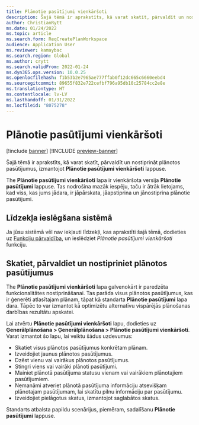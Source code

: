 ```yaml
---
title: Plānotie pasūtījumi vienkāršoti
description: Šajā tēmā ir aprakstīts, kā varat skatīt, pārvaldīt un nostiprināt plānotos pasūtījumus, izmantojot lapu Plānoto pasūtījumu vienkāršošana.
author: ChristianRytt
ms.date: 01/24/2022
ms.topic: article
ms.search.form: ReqCreatePlanWorkspace
audience: Application User
ms.reviewer: kamaybac
ms.search.region: Global
ms.author: crytt
ms.search.validFrom: 2022-01-24
ms.dyn365.ops.version: 10.0.25
ms.openlocfilehash: f1b53b2e7965ae777ffab0f12dc665c6660eebd4
ms.sourcegitcommit: 89655f832e722cefbf796a95db10c25784cc2e8e
ms.translationtype: HT
ms.contentlocale: lv-LV
ms.lasthandoff: 01/31/2022
ms.locfileid: "8075278"
---
```

# <a name="planned-orders-simplified"></a>Plānotie pasūtījumi vienkāršoti

[!include [banner](../../includes/banner.md)]
[!INCLUDE [preview-banner](../../includes/preview-banner.md)]
<!-- preview until 10.0.25 GA -->

Šajā tēmā ir aprakstīts, kā varat skatīt, pārvaldīt un nostiprināt plānotos pasūtījumus, izmantojot **Plānotie pasūtījumi vienkāršoti** lappuse.

The **Plānotie pasūtījumi vienkāršoti** lapa ir vienkāršota versija **Plānotie pasūtījumi** lappuse. Tas nodrošina mazāk iespēju, taču ir ātrāk lietojams, kad viss, kas jums jādara, ir jāpārskata, jāapstiprina un jānostiprina plānotie pasūtījumi.

## <a name="turn-on-this-feature-for-your-system"></a>Līdzekļa ieslēgšana sistēmā

Ja jūsu sistēmā vēl nav iekļauti līdzekļi, kas aprakstīti šajā tēmā, dodieties uz [Funkciju pārvaldība](../../../fin-ops-core/fin-ops/get-started/feature-management/feature-management-overview.md), un ieslēdziet *Plānotie pasūtījumi vienkāršoti* funkciju.

## <a name="view-manage-and-firm-planned-orders"></a>Skatiet, pārvaldiet un nostipriniet plānotos pasūtījumus

The **Plānotie pasūtījumi vienkāršoti** lapa galvenokārt ir paredzēta funkcionalitātes nostiprināšanai. Tas parāda visus plānotos pasūtījumus, kas ir ģenerēti atlasītajam plānam, tāpat kā standarta **Plānotie pasūtījumi** lapa dara. Tāpēc to var izmantot kā optimizētu alternatīvu vispārējās plānošanas darbības rezultātu apskatei.

Lai atvērtu **Plānotie pasūtījumi vienkāršoti** lapu, dodieties uz **Ģenerālplānošana \> Ģenerālplānošana \> Plānotie pasūtījumi vienkāršoti**. Varat izmantot šo lapu, lai veiktu šādus uzdevumus:

- Skatiet visus plānotos pasūtījumus konkrētam plānam.
- Izveidojiet jaunus plānotos pasūtījumus.
- Dzēst vienu vai vairākus plānotos pasūtījumus.
- Stingri viens vai vairāki plānoti pasūtījumi.
- Mainiet plānotā pasūtījuma statusu vienam vai vairākiem plānotajiem pasūtījumiem.
- Nemanāmi atveriet plānotā pasūtījuma informāciju atsevišķam plānotajam pasūtījumam, lai skatītu pilnu informāciju par pasūtījumu.
- Izveidojiet pielāgotus skatus, izmantojot saglabātos skatus.

Standarts atbalsta papildu scenārijus, piemēram, sadalīšanu **Plānotie pasūtījumi** lappuse.
